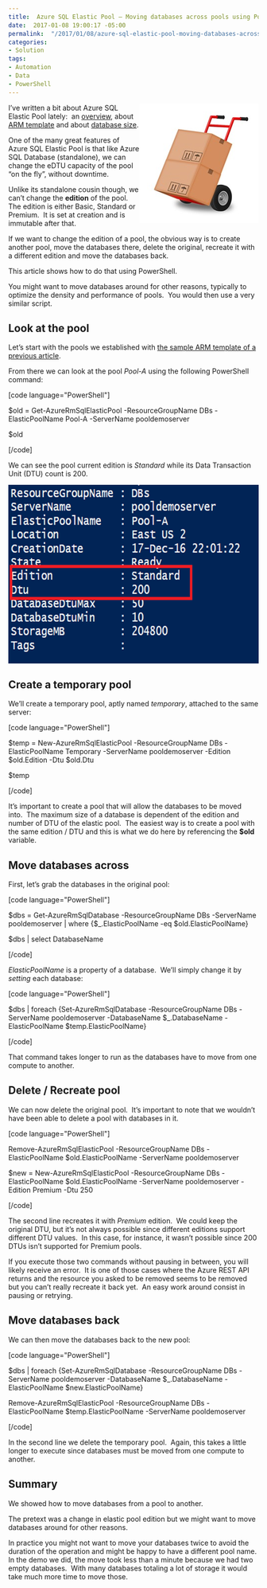 ```yaml
---
title:  Azure SQL Elastic Pool – Moving databases across pools using PowerShell
date:  2017-01-08 19:00:17 -05:00
permalink:  "/2017/01/08/azure-sql-elastic-pool-moving-databases-across-pools-using-powershell/"
categories:
- Solution
tags:
- Automation
- Data
- PowerShell
---
```

<a href="assets/2017/1/azure-sql-elastic-pool-moving-databases-across-pools-using-powershell/hand-truck-564242_6401.jpg"><img style="background-image:none;float:right;padding-top:0;padding-left:0;display:inline;padding-right:0;border-width:0;" title="hand-truck-564242_640[1]" src="assets/2017/1/azure-sql-elastic-pool-moving-databases-across-pools-using-powershell/hand-truck-564242_6401_thumb.jpg" alt="hand-truck-564242_640[1]" width="240" height="240" align="right" border="0" /></a>

I’ve written a bit about Azure SQL Elastic Pool lately:  an <a href="http://vincentlauzon.com/2016/12/18/azure-sql-elastic-pool-overview/">overview</a>, about <a href="http://vincentlauzon.com/2016/12/21/azure-sql-elastic-pool-arm-templates/">ARM template</a> and about <a href="http://vincentlauzon.com/2017/01/04/azure-sql-elastic-pool-database-size/">database size</a>.

One of the many great features of Azure SQL Elastic Pool is that like Azure SQL Database (standalone), we can change the eDTU capacity of the pool “on the fly”, without downtime.

Unlike its standalone cousin though, we can’t change the <strong>edition</strong> of the pool.  The edition is either Basic, Standard or Premium.  It is set at creation and is immutable after that.

If we want to change the edition of a pool, the obvious way is to create another pool, move the databases there, delete the original, recreate it with a different edition and move the databases back.

This article shows how to do that using PowerShell.

You might want to move databases around for other reasons, typically to optimize the density and performance of pools.  You would then use a very similar script.
<h2>Look at the pool</h2>
Let’s start with the pools we established with <a href="http://vincentlauzon.com/2016/12/21/azure-sql-elastic-pool-arm-templates/">the sample ARM template of a previous article</a>.

From there we can look at the pool <em>Pool-A</em> using the following PowerShell command:

[code language="PowerShell"]

$old = Get-AzureRmSqlElasticPool -ResourceGroupName DBs -ElasticPoolName Pool-A -ServerName pooldemoserver

$old

[/code]

We can see the pool current edition is <em>Standard</em> while its Data Transaction Unit (DTU) count is 200.

<a href="assets/2017/1/azure-sql-elastic-pool-moving-databases-across-pools-using-powershell/image20.png"><img style="background-image:none;float:none;padding-top:0;padding-left:0;margin-left:auto;display:block;padding-right:0;margin-right:auto;border:0;" title="image" src="assets/2017/1/azure-sql-elastic-pool-moving-databases-across-pools-using-powershell/image_thumb20.png" alt="image" width="640" height="359" border="0" /></a>
<h2>Create a temporary pool</h2>
We’ll create a temporary pool, aptly named <em>temporary</em>, attached to the same server:

[code language="PowerShell"]

$temp = New-AzureRmSqlElasticPool -ResourceGroupName DBs -ElasticPoolName Temporary -ServerName pooldemoserver -Edition $old.Edition -Dtu $old.Dtu

$temp

[/code]

It’s important to create a pool that will allow the databases to be moved into.  The maximum size of a database is dependent of the edition and number of DTU of the elastic pool.  The easiest way is to create a pool with the same edition / DTU and this is what we do here by referencing the <strong>$old</strong> variable.
<h2>Move databases across</h2>
First, let’s grab the databases in the original pool:

[code language="PowerShell"]

$dbs = Get-AzureRmSqlDatabase -ResourceGroupName DBs -ServerName pooldemoserver | where {$_.ElasticPoolName -eq $old.ElasticPoolName}

$dbs | select DatabaseName

[/code]

<em>ElasticPoolName</em> is a property of a database.  We’ll simply change it by <em>setting</em> each database:

[code language="PowerShell"]

$dbs | foreach {Set-AzureRmSqlDatabase -ResourceGroupName DBs -ServerName pooldemoserver -DatabaseName $_.DatabaseName -ElasticPoolName $temp.ElasticPoolName}

[/code]

That command takes longer to run as the databases have to move from one compute to another.
<h2>Delete / Recreate pool</h2>
We can now delete the original pool.  It’s important to note that we wouldn’t have been able to delete a pool with databases in it.

[code language="PowerShell"]

Remove-AzureRmSqlElasticPool -ResourceGroupName DBs -ElasticPoolName $old.ElasticPoolName -ServerName pooldemoserver

$new = New-AzureRmSqlElasticPool -ResourceGroupName DBs -ElasticPoolName $old.ElasticPoolName -ServerName pooldemoserver -Edition Premium -Dtu 250

[/code]

The second line recreates it with <em>Premium</em> edition.  We could keep the original DTU, but it’s not always possible since different editions support different DTU values.  In this case, for instance, it wasn’t possible since 200 DTUs isn’t supported for Premium pools.

If you execute those two commands without pausing in between, you will likely receive an error.  It is one of those cases where the Azure REST API returns and the resource you asked to be removed seems to be removed but you can’t really recreate it back yet.  An easy work around consist in pausing or retrying.
<h2>Move databases back</h2>
We can then move the databases back to the new pool:

[code language="PowerShell"]

$dbs | foreach {Set-AzureRmSqlDatabase -ResourceGroupName DBs -ServerName pooldemoserver -DatabaseName $_.DatabaseName -ElasticPoolName $new.ElasticPoolName}

Remove-AzureRmSqlElasticPool -ResourceGroupName DBs -ElasticPoolName $temp.ElasticPoolName -ServerName pooldemoserver

[/code]

In the second line we delete the temporary pool.  Again, this takes a little longer to execute since databases must be moved from one compute to another.
<h2>Summary</h2>
We showed how to move databases from a pool to another.

The pretext was a change in elastic pool edition but we might want to move databases around for other reasons.

In practice you might not want to move your databases twice to avoid the duration of the operation and might be happy to have a different pool name.  In the demo we did, the move took less than a minute because we had two empty databases.  With many databases totaling a lot of storage it would take much more time to move those.